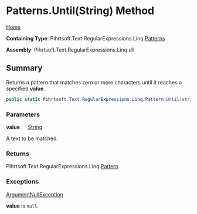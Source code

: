 # Patterns\.Until\(String\) Method

[Home](../../../../../../README.md)

**Containing Type**: Pihrtsoft\.Text\.RegularExpressions\.Linq\.[Patterns](../README.md)

**Assembly**: Pihrtsoft\.Text\.RegularExpressions\.Linq\.dll

## Summary

Returns a pattern that matches zero or more characters until it reaches a specified **value**\.

```csharp
public static Pihrtsoft.Text.RegularExpressions.Linq.Pattern Until(string value)
```

### Parameters

**value** &emsp; [String](https://docs.microsoft.com/en-us/dotnet/api/system.string)

A text to be matched\.

### Returns

Pihrtsoft\.Text\.RegularExpressions\.Linq\.[Pattern](../../Pattern/README.md)

### Exceptions

[ArgumentNullException](https://docs.microsoft.com/en-us/dotnet/api/system.argumentnullexception)

**value** is `null`\.

